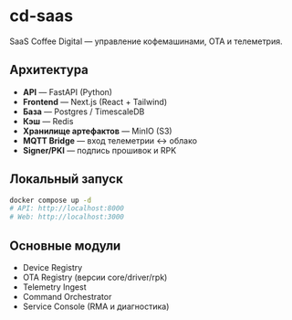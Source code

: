 # cd-saas

SaaS Coffee Digital — управление кофемашинами, OTA и телеметрия.

## Архитектура

- **API** — FastAPI (Python)
- **Frontend** — Next.js (React + Tailwind)
- **База** — Postgres / TimescaleDB
- **Кэш** — Redis
- **Хранилище артефактов** — MinIO (S3)
- **MQTT Bridge** — вход телеметрии ↔ облако
- **Signer/PKI** — подпись прошивок и RPK

## Локальный запуск

```bash
docker compose up -d
# API: http://localhost:8000
# Web: http://localhost:3000
```

## Основные модули

- Device Registry
- OTA Registry (версии core/driver/rpk)
- Telemetry Ingest
- Command Orchestrator
- Service Console (RMA и диагностика)
